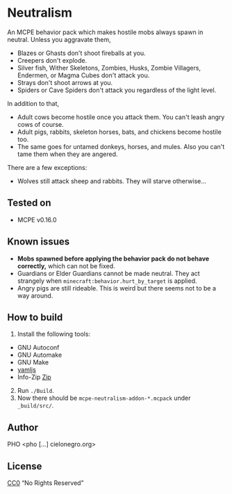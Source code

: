 # Neutralism
An MCPE behavior pack which makes hostile mobs always spawn in
neutral. Unless you aggravate them,
* Blazes or Ghasts don't shoot fireballs at you.
* Creepers don't explode.
* Silver fish, Wither Skeletons, Zombies, Husks, Zombie Villagers,
  Endermen, or Magma Cubes don't attack you.
* Strays don't shoot arrows at you.
* Spiders or Cave Spiders don't attack you regardless of the light
  level.

In addition to that,
* Adult cows become hostile once you attack them. You can't leash
  angry cows of course.
* Adult pigs, rabbits, skeleton horses, bats, and chickens become
  hostile too.
* The same goes for untamed donkeys, horses, and mules. Also you can't
  tame them when they are angered.

There are a few exceptions:
* Wolves still attack sheep and rabbits. They will starve otherwise...


## Tested on
* MCPE v0.16.0


## Known issues
* **Mobs spawned before applying the behavior pack do not behave
  correctly,** which can not be fixed.
* Guardians or Elder Guardians cannot be made neutral. They act
  strangely when `minecraft:behavior.hurt_by_target` is applied.
* Angry pigs are still rideable. This is weird but there seems not to
  be a way around.


## How to build
1. Install the following tools:
 * GNU Autoconf
 * GNU Automake
 * GNU Make
 * [yamljs](https://www.npmjs.com/package/yamljs)
 * Info-Zip [Zip](http://www.info-zip.org/Zip.html)
2. Run `./Build`.
3. Now there should be `mcpe-neutralism-addon-*.mcpack` under
   `_build/src/`.

## Author
PHO &lt;pho [...] cielonegro.org&gt;


## License
[CC0](https://creativecommons.org/share-your-work/public-domain/cc0/)
“No Rights Reserved”
